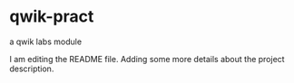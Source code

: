 # qwik-pract
a qwik labs module 



I am editing the README file. Adding some more details about the project description.

